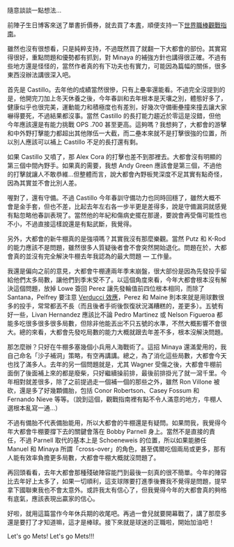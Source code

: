 隨意談談一點想法…

前陣子生日博客來送了單書折價券，就去買了本[書](http://www.books.com.tw/exep/prod/booksfile.php?item=0010351158)，順便支持一下[世界職棒觀戰指南](http://www.books.com.tw/exep/prod/booksfile.php?item=0010430627)。

雖然也沒有很想看，只是純粹支持，不過既然買了就翻一下大都會的部份。其實寫得很好，重點問題和優勢都有抓到，對 Minaya 的補強方針也講得很正確。不過有些地方還是怪怪的，當然作者真的有下功夫也有實力，可能因為篇幅的關係，很多東西沒辦法講很深入吧。

首先是 Castillo。去年他的成績當然很慘，只有上壘率還能看。不過完全沒提到的是，他開完刀加上冬天休養之後，今年春訓和去年根本是天壤之別，體態好多了，健康似乎也很完美，運動能力和積極度也有差別，好幾次守備衝壘撞來撞去讓大家嚇得要死，不過結果都沒事。當然 Castillo 的長打能力趨近於零這是沒錯，但他今年應該還是有能力挑戰 OPS .700 甚至更高。這夠嗎？我想夠了，大都會的游擊和中外野打擊能力都超出其他隊伍一大截，而二壘本來就不是打擊很強的位置，所以別人應該可以補上 Castillo 不足的長打還有剩。

如果 Castillo 又噴了，那 Alex Cora 的打擊也差不到那裡去。大都會沒有明顯的第三個中間內野手。如果真的需要，我想 Andy Green 應該會是第三個，不過他的打擊就讓人不敢恭維…但整體而言，說大都會內野板凳深度不足其實有點奇怪，因為其實並不會比別人差。

喔對了，還有守備。不過 Castillo 今年春訓守備功力也同時回穩了，雖然大概不會是金手套，但也不差，比起去年左右各一步半更是差得多，說是守備漏洞就感覺有點忽略他春訓表現了。當然他的年紀和傷病史擺在那邊，要說會再受傷可能性也不小，不過直接這樣說還是有點武斷，我覺得。

另外，大都會的新牛棚真的是強項嗎？其實我沒有那麼樂觀。當然 Putz 和 K-Rod 的能力應該不是問題，雖然很多人質疑後者會不會突然開始退化。問題在於，大都會真的並沒有完全解決牛棚去年我認為的最大問題 — 工作量。

我還是偏向之前的意見，大都會牛棚連兩年季末崩盤，很大部份是因為先發投手留給他們太多局數，讓他們到季末受不了。以這個角度來看，今年大都會根本沒有解決這個問題，放掉 Lowe 簽回 Perez 讓先發輪值前四位根本相同，而除了 Santana，Pelfrey 要注意 [Verducci 效應](http://uranusjr.twbbs.org/2009/03/on-the-surface-2008-look-back/)，Perez 和 Maine 則本來就是用球數很多的投手，常常都丟不長（而且後者手術後恢復狀況滿糟糕的，差更多）。五號有好一些，Livan Hernandez 應該比不論 Pedro Martinez 或 Nelson Figueroa 都能多吃很多很多很多局數，但除非他能丟出不只五號的水準，不然大概影響不會很大。總的來看，大都會先發吃局數的能力大概就跟去年差不多，根本沒解決問題。

那怎麼辦？只好在牛棚多塞幾個小兵用人海戰術了。這招 Minaya 還滿愛用的，我自己命名「沙子補洞」策略，有空再講講。總之，為了消化這些局數，大都會今天也找了滿多人。去年的另一個問題就是，尤其 Wagner 受傷之後，大都會牛棚前面倒了後面補上來的都是廢柴，只好繼續操前排，最後前排掛光了就一瀉千里。今年相對就差很多，除了之前提過走一個補一個的那些之外，雖然 Ron Villone 被砍，還是多了好幾顆備胎，包括 Conor Robertson、Casey Fossum 和 Fernando Nieve 等等。（說到這個，觀戰指南裡有點不令人滿意的地方，牛棚人選根本亂寫一通…）

不過有備胎不代表備胎能用，所以大都會的牛棚還是有疑問。如果問我，我覺得今年大都會牛棚要撐下去的關鍵會落在 Bobby Parnell 身上。當然不是直接的責任，不過 Parnell 取代的基本上是 Schoeneweis 的位置，所以如果能勝任 Manuel 和 Minaya 所謂「cross-over」的角色，甚至偶爾吃個兩局或更多，那有人能有效率負擔更多局數，大都會牛棚大概就沒問題了。

再回頭看看，去年大都會那種殘破陣容能鬥到最後一刻真的很不簡單。今年的陣容比去年好上太多了，如果一切順利，這支球隊要打進季後賽我不覺得是問題，提早拿下國聯東我也不會太意外。或許我太有信心了，但我覺得今年的大都會真的夠格有底氣，應該表現出贏家的信心。

好啦，就用這篇當作今年休兵期的收尾吧。再過一會兒就要開幕戰了，講了那麼多還是要打了才知道嘛，這才是棒球。接下來就是球迷的正職啦，開始加油吧！

Let's go Mets! Let's go Mets!!!